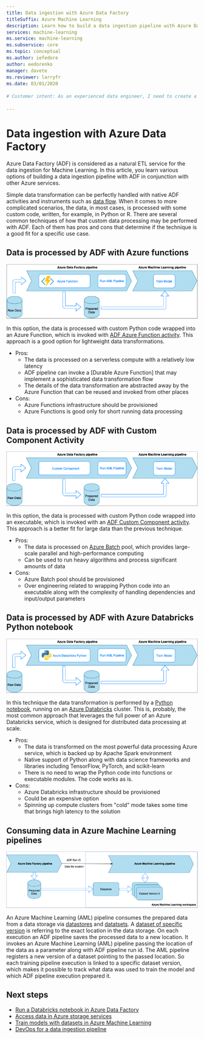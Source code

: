 ```yaml
---
title: Data ingestion with Azure Data Factory
titleSuffix: Azure Machine Learning
description: Learn how to build a data ingestion pipeline with Azure Data Factory.
services: machine-learning
ms.service: machine-learning
ms.subservice: core
ms.topic: conceptual
ms.author: iefedore
author: eedorenko
manager: davete
ms.reviewer: larryfr
ms.date: 03/01/2020

# Customer intent: As an experienced data engineer, I need to create a production data ingestion pipeline for the data used to train my models.

---
```


# Data ingestion with Azure Data Factory

Azure Data Factory (ADF) is considered as a natural ETL service for the data ingestion for Machine Learning. In this article, you learn various options of building a data ingestion pipeline with ADF in conjunction with other Azure services.

Simple data transformation can be perfectly handled with native ADF activities and instruments such as [data flow](https://docs.microsoft.com/azure/data-factory/control-flow-execute-data-flow-activity). When it comes to more complicated scenarios, the data, in most cases, is processed with some custom code, written, for example, in Python or R.
There are several common techniques of how that custom data processing may be performed with ADF. Each of them has pros and cons that determine if the technique is a good fit for a specific use case.

## Data is processed by ADF with Azure functions

![adf-function](media/how-to-data-ingest-adf/adf-function.png)

In this option, the data is processed with custom Python code wrapped into an Azure Function, which is invoked with [ADF Azure Function activity](https://docs.microsoft.com/azure/data-factory/control-flow-azure-function-activity). This approach is a good option for lightweight data transformations. 

* Pros:
    * The data is processed on a serverless compute with a relatively low latency
    * ADF pipeline can invoke a [Durable Azure Function] that may implement a sophisticated data transformation flow 
    * The details of the data transformation are abstracted away by the Azure Function that can be reused and invoked from other places
* Cons:
    * Azure Functions infrastructure should be provisioned
    * Azure Functions is good only for short running data processing

## Data is processed by ADF with Custom Component Activity

![adf-customcomponent](media/how-to-data-ingest-adf/adf-customcomponent.png)

In this option, the data is processed with custom Python code wrapped into an executable, which is invoked with an [ADF Custom Component activity](https://docs.microsoft.com/azure/data-factory/transform-data-using-dotnet-custom-activity). This approach is a better fit for large data than the previous technique.

* Pros:
    * The data is processed on [Azure Batch](https://docs.microsoft.com/azure/batch/batch-technical-overview) pool, which provides large-scale parallel and high-performance computing
    * Can be used to run heavy algorithms and process significant amounts of data
* Cons:
    * Azure Batch pool should be provisioned
    * Over engineering related to wrapping Python code into an executable along with the complexity of handling dependencies and input/output parameters

## Data is processed by ADF with Azure Databricks Python notebook

![adf-databricks](media/how-to-data-ingest-adf/adf-databricks.png)

In this technique the data transformation is performed by a [Python notebook](https://docs.microsoft.com/azure/data-factory/transform-data-using-databricks-notebook), running on an [Azure Databricks](https://azure.microsoft.com/services/databricks/) cluster. This is, probably, the most common approach that leverages the full power of an Azure Databricks service, which is designed for distributed data processing at scale.

* Pros:
    * The data is transformed on the most powerful data processing Azure service, which is backed up by Apache Spark environment
    * Native support of Python along with data science frameworks and libraries including TensorFlow, PyTorch, and scikit-learn
    * There is no need to wrap the Python code into functions or executable modules. The code works as is.
* Cons:
    * Azure Databricks infrastructure should be provisioned
    * Could be an expensive option
    * Spinning up compute clusters from "cold" mode takes some time that brings high latency to the solution 
    

## Consuming data in Azure Machine Learning pipelines

![aml-dataset](media/how-to-data-ingest-adf/aml-dataset.png)

An Azure Machine Learning (AML) pipeline consumes the prepared data from a data storage via [datastores](https://docs.microsoft.com/azure/machine-learning/how-to-access-data#create-and-register-datastores) and [datatsets](https://docs.microsoft.com/azure/machine-learning/how-to-create-register-datasets). A [dataset of specific version](https://docs.microsoft.com/azure/machine-learning/how-to-version-track-datasets) is referring to the exact location in the data storage. On each execution an ADF pipeline saves the processed data to a new location. It invokes an Azure Machine Learning (AML) pipeline passing the location of the data as a parameter along with ADF pipeline run id. The AML pipeline registers a new version of a dataset pointing to the passed location. So each training pipeline execution is linked to a specific dataset version, which makes it possible to track what data was used to train the model and which ADF pipeline execution prepared it.

## Next steps

* [Run a Databricks notebook in Azure Data Factory](https://docs.microsoft.com/azure/data-factory/transform-data-using-databricks-notebook)
* [Access data in Azure storage services](https://docs.microsoft.com/azure/machine-learning/how-to-access-data#create-and-register-datastores)
* [Train models with datasets in Azure Machine Learning](https://docs.microsoft.com/azure/machine-learning/how-to-train-with-datasets)
* [DevOps for a data ingestion pipeline](https://docs.microsoft.com/azure/machine-learning/how-to-cicd-data-ingestion)

